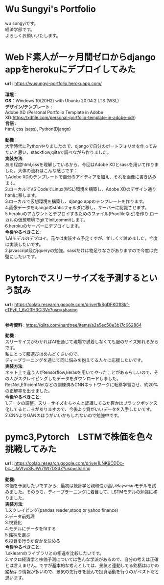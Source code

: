 # Wu Sungyi's Portfolio
wu sungyiです。<br>
経済学部です。<br>
よろしくお願いいたします。<br>

# Webド素人が一ヶ月間ゼロからdjango appをherokuにデプロイしてみた
<strong>url</strong> : https://wusungyi-portfolio.herokuapp.com/<br><br>
<strong>環境</strong>：<br>
<strong>OS</strong>：Windows 10(20H2) with Ubuntu 20.04.2 LTS (WSL)<br>
<strong>デザイン/テンプレート</strong> :<br>
Adobe XD /Personal Portfolio Template in Adobe XD(https://xdfile.com/personal-portfolio-template-in-adobe-xd/)<br>
<strong>言語</strong> : <br>html, css (sass), Python(Django)<br><br>
<strong>動機</strong>：<br>大学時代にPythonやりましたので、djangoで自分のポートフォリオを作ってみたいと思い、stackflow,qiitaで調べながら作りました。<br>
<strong>実装方法</strong>:<br>ある程度html,cssを理解しているから、今回はAdobe XDとsassを用いて作りました。大体の流れはこんな感じです：<br>
1.Adobe XDのテンプレートで自分のアイディアを加え、それを画像に書き込みます。<br>
2.ローカルでVS CodeでLinux(WSL)環境を構築し、Adobe XDのデザイン通りhtmlに移します。<br>
3.ローカルで仮想環境を構築し、django appのテンプレートを作ります。<br>
4.画像データをdjangoのstaticフォルダに移し、サーバーに認識させます。<br>
5.herokuのアカウントとデプロイするためのファイル(Procfileなど)を作り,ローカルの仮想環境でgitでinit,commitします。<br>
6.herokuのサーバーにデプロイします。<br>
<strong>今後やるべきこと</strong>:<br>
1.AIモデルのデプロイ。元々は実装する予定ですが、忙しくて諦めました。今度は実装したいです。<br>
2.javascript及びjqueryの勉強。sassだけは物足りなさがありますので今度は完璧にしたいです。<br>

# Pytorchでスリーサイズを予測するという試み
<strong>url</strong> : https://colab.research.google.com/drive/1kSgDFKG1lSkf-cTFytL1_6v23H3Ci3Vc?usp=sharing<br><br>

<strong>参考資料 </strong>: https://qiita.com/nardtree/items/a2a5ec50e3b17c662864

<strong>動機</strong>：<br>スリーサイズがわかればAIを通じて現場で試着しなくても服のサイズ知れるからです。<br>私にとって服選びはめんどくさいので、<br>ディープラーニングを通じて同じ悩みを抱えてる人々に応援したいです。<br>
<strong>実装方法</strong>:<br>ネット上で違う人がtensorflow,kerasを用いてやったことがあるらしいので、その人がスクレイピングしたデータをダウンロードしました。<br>
ResNet,EfficientNetなどの訓練済みCNNネットワークに転移学習させ、約20%の正解率を出せました。<br>
<strong>今後やるべきこと</strong>:<br>
1.データの調整。スリーサイズをちゃんと認識してるか否かはブラックボックス化してるところがありますので、今後より質がいいデータを入手したいです。<br>
2.CNNよりGANのほうがいいかもしれないので勉強中です。<br>
# pymc3,Pytorch　LSTMで株価を色々挑戦してみた
<strong>url</strong> : https://colab.research.google.com/drive/1LNK9CDDc-bcJ_JaVtyxSFJWr7Wt7DSdZ?usp=sharing<br><br>
<strong>動機</strong>:<br>株価を予測したいですから、最初は統計学と親和性が高いBayseianモデルを試みました。そのうち、ディープラーニングに着目して、LSTMモデルの勉強に移りました。<br>
<strong>実装方法</strong>:<br>
1.スクレイピング(pandas reader,stooq or yahoo finance)<br>
2.データ前処理<br>
3.視覚化<br>
4.モデルにデータをfitする<br>
5.銘柄を選ぶ<br>
6.投資を行うか否かを決める<br>
<strong>今後やるべきこと</strong>:<br>
1.sklearnのライブラリとの相違を比較したいです。<br>
2.マクロ経済学と株価予測については色んな学派があるので、自分の考えは正確とは言えません。ですが基本的な考えとしては、景気と連動してる銘柄はほかの銘柄より情報が多いので、景気の先行きを読んで投資活動を行うのがベストだと思います。
